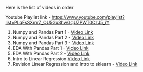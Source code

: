 Here is the list of videos in order 

Youtube Playlist link - https://www.youtube.com/playlist?list=PLqFsSXmrZ_OU5Gu3hwGqUZPWT0CzJ5_iY


1. Numpy and Pandas Part 1 - [Video Link](https://youtu.be/HtUUVsG_RbI)
2. Numpy and Pandas Part 2 - [Video Link](https://youtu.be/IZV3QEAiU3I)
3. Numpy and Pandas Part 3 - [Video Link](https://youtu.be/YglOhhznGk4)
4. EDA With Pandas Part 1 - [Video Link](https://youtu.be/SrG841bBpNY)
5. EDA With Pandas Part 2 - [Video Link](https://youtu.be/9ptLycGdmGw)
6. Intro to Linear Regression [Video Link](https://youtu.be/-IrzKvu-wAo)
7. Revision Linear Regression and Intro to sklearn - [Video Link](https://youtu.be/Q8k-5RpR7lw)
